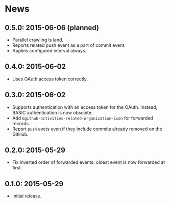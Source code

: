 # News

## 0.5.0: 2015-06-06 (planned)

 * Parallel crawling is land.
 * Reports related push event as a part of commit event.
 * Applies configured interval always.

## 0.4.0: 2015-06-02

 * Uses OAuth access token correctly.

## 0.3.0: 2015-06-02

 * Supports authentication with an access token for the OAuth.
   Instead, BASIC authentication is now obsolete.
 * Add `&github-activities-related-organization-icon` for forwarded records.
 * Report `push` evets even if they include commits already removed on the GitHub.

## 0.2.0: 2015-05-29

 * Fix inverted order of forwarded events: oldest event is now forwarded at first.

## 0.1.0: 2015-05-29

 * Initial release.
